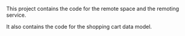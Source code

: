 This project contains the code for the remote space and the remoting service.

It also contains the code for the shopping cart data model.
